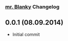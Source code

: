 ### [mr. Blanky](http://www.nulllogic.net/services/wordpress/themes/mrBlanky) Changelog

## 0.0.1 (08.09.2014)

* Initial commit
